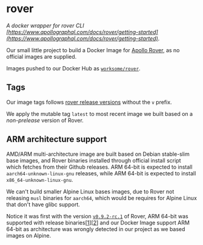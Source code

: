 # rover

_A docker wrapper for rover CLI [https://www.apollographql.com/docs/rover/getting-started](https://www.apollographql.com/docs/rover/getting-started)_.

Our small little project to build a Docker Image for [Apollo Rover](https://github.com/apollographql/rover), as no official images are supplied.

Images pushed to our Docker Hub as [`worksome/rover`](https://hub.docker.com/r/worksome/rover).

## Tags

Our image tags follows [rover release versions](https://github.com/apollographql/rover/releases) without the `v` prefix.

We apply the mutable tag `latest` to most recent image we built based on a _non-prelease_ version of Rover.

## ARM architecture support

AMD/ARM multi-architecture image are built based on Debian stable-slim base images, and Rover binaries installed through official install script which fetches from their Github releases. ARM 64-bit is expected to install `aarch64-unknown-linux-gnu` releases, while ARM 64-bit is expected to install `x86_64-unknown-linux-gnu`.

We can't build smaller Alpine Linux bases images, due to Rover not releasing `musl` binaries for `aarch64`, which would be requires for Alpine Linux that don't have glibc support.

Notice it was first with the version [`v0.9.2-rc.1`](https://github.com/apollographql/rover/releases/tag/v0.9.2-rc.1) of Rover, ARM 64-bit was supported with release binaries[[1]][[2]] and our Docker Image support ARM 64-bit as architecture was wrongly detected in our project as we based images on Alpine.

[1]: https://github.com/apollographql/rover/pull/1137
[2]: https://github.com/apollographql/rover/pull/1356

